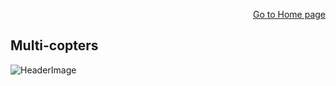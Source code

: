 <p align="right">
<a href="https://tjlw.github.io/">Go to Home page</a>
</p>

## Multi-copters

![HeaderImage](https://github.com/TJLW/tjlw.github.io/Projects/Multicopters/Images/IMG_6135.jpg)

